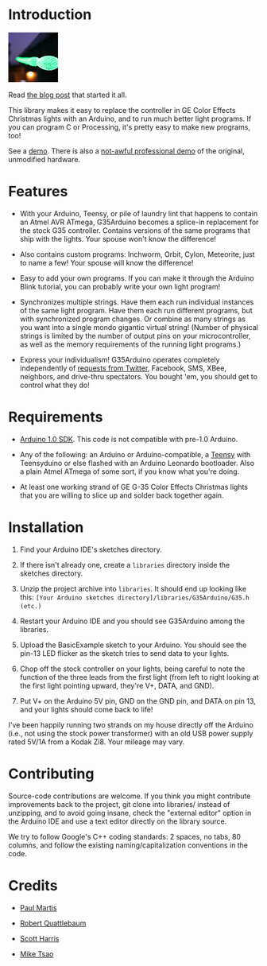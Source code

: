 Introduction
============

![G-35 Lights, Green](images/green_lights.jpg "G-35 Lights")

Read [the blog post](http://www.deepdarc.com/2010/11/27/hacking-christmas-lights/)
that started it all.

This library makes it easy to replace the controller in GE Color Effects Christmas lights with an Arduino, and to run much better light programs. If you can program C or Processing, it's pretty easy to make new programs, too!

See a [demo](http://www.youtube.com/watch?v=QyKt7tHV-EM). There is also a [not-awful professional demo](http://www.geholidaylighting.com/holiday-lighting/led/color-effects) of the original, unmodified hardware.

Features
========

- With your Arduino, Teensy, or pile of laundry lint that happens to
  contain an Atmel AVR ATmega, G35Arduino becomes a
  splice-in replacement for the stock G35 controller. Contains versions
  of the same programs that ship with the lights. Your spouse won't know
  the difference!

- Also contains custom programs: Inchworm, Orbit, Cylon, Meteorite,
  just to name a few! Your spouse will know the difference!

- Easy to add your own programs. If you can make it through the Arduino
  Blink tutorial, you can probably write your own light program!

- Synchronizes multiple strings. Have them each run individual instances
  of the same light program. Have them each run different programs, but
  with synchronized program changes. Or combine as many strings as you
  want into a single mondo gigantic virtual string! (Number of physical
  strings is limited by the number of output pins on your
  microcontroller, as well as the memory requirements of the running
  light programs.)

- Express your individualism! G35Arduino operates completely
  independently of [requests from Twitter](http://www.cheerlights.com/), Facebook, SMS, XBee, neighbors,
  and drive-thru spectators. You bought 'em, you should get to control
  what they do!

Requirements
============

- [Arduino 1.0 SDK](http://arduino.cc/en/Main/Software). This code is not compatible with pre-1.0 Arduino.

- Any of the following: an Arduino or Arduino-compatible, a [Teensy](http://www.pjrc.com/) with Teensyduino or else flashed with an Arduino Leonardo bootloader. Also a plain Atmel ATmega of some sort, if you know what you're doing.

- At least one working strand of GE G-35 Color Effects Christmas lights that you are willing to slice up and solder back together again.

Installation
============

1. Find your Arduino IDE's sketches directory.

1. If there isn't already one, create a `libraries` directory inside the sketches directory.

1. Unzip the project archive into `libraries`. It should end up looking like this: `[Your Arduino sketches directory]/libraries/G35Arduino/G35.h (etc.)`

1. Restart your Arduino IDE and you should see G35Arduino among the libraries.

1. Upload the BasicExample sketch to your Arduino. You should see the pin-13 LED flicker as the sketch tries to send data to your lights.

1. Chop off the stock controller on your lights, being careful to note the function of the three leads from the first light (from left to right looking at the first light pointing upward, they're V+, DATA, and GND).

1.  Put V+ on the Arduino 5V pin, GND on the GND pin, and DATA on pin 13, and your lights should come back to life!

I've been happily running two strands on my house directly off the
Arduino (i.e., not using the stock power transformer) with an old USB
power supply rated 5V/1A from a Kodak Zi8. Your mileage may vary.

Contributing
============

Source-code contributions are welcome. If you think you might contribute
improvements back to the project, git clone into libraries/ instead of
unzipping, and to avoid going insane, check the "external editor" option
in the Arduino IDE and use a text editor directly on the library source.

We try to follow Google's C++ coding standards: 2 spaces, no tabs, 80
columns, and follow the existing naming/capitalization conventions in the
code.

Credits
=======

- [Paul Martis](http://www.digitalmisery.com)

- [Robert Quattlebaum](http://www.deepdarc.com/2010/11/27/hacking-christmas-lights)

- [Scott Harris](http://scottrharris.blogspot.com/2010/12/controlling-ge-color-effects-lights.html)

- [Mike Tsao](http://github.com/sowbug)